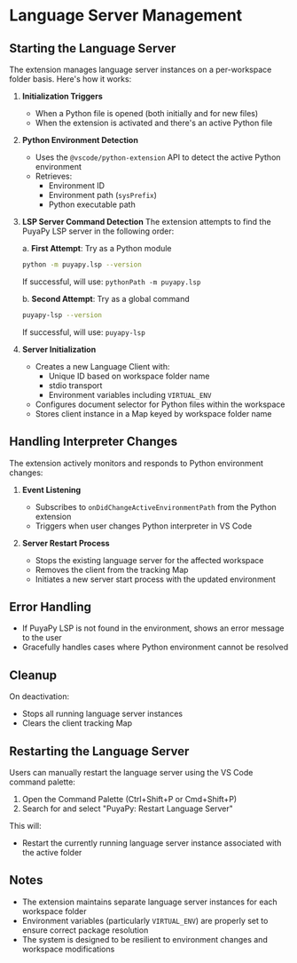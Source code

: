 # Language Server Management

## Starting the Language Server

The extension manages language server instances on a per-workspace folder basis. Here's how it works:

1. **Initialization Triggers**

   - When a Python file is opened (both initially and for new files)
   - When the extension is activated and there's an active Python file

2. **Python Environment Detection**

   - Uses the `@vscode/python-extension` API to detect the active Python environment
   - Retrieves:
     - Environment ID
     - Environment path (`sysPrefix`)
     - Python executable path

3. **LSP Server Command Detection**
   The extension attempts to find the PuyaPy LSP server in the following order:

   a. **First Attempt**: Try as a Python module

   ```bash
   python -m puyapy.lsp --version
   ```

   If successful, will use: `pythonPath -m puyapy.lsp`

   b. **Second Attempt**: Try as a global command

   ```bash
   puyapy-lsp --version
   ```

   If successful, will use: `puyapy-lsp`

4. **Server Initialization**
   - Creates a new Language Client with:
     - Unique ID based on workspace folder name
     - stdio transport
     - Environment variables including `VIRTUAL_ENV`
   - Configures document selector for Python files within the workspace
   - Stores client instance in a Map keyed by workspace folder name

## Handling Interpreter Changes

The extension actively monitors and responds to Python environment changes:

1. **Event Listening**

   - Subscribes to `onDidChangeActiveEnvironmentPath` from the Python extension
   - Triggers when user changes Python interpreter in VS Code

2. **Server Restart Process**
   - Stops the existing language server for the affected workspace
   - Removes the client from the tracking Map
   - Initiates a new server start process with the updated environment

## Error Handling

- If PuyaPy LSP is not found in the environment, shows an error message to the user
- Gracefully handles cases where Python environment cannot be resolved

## Cleanup

On deactivation:

- Stops all running language server instances
- Clears the client tracking Map

## Restarting the Language Server

Users can manually restart the language server using the VS Code command palette:

1. Open the Command Palette (Ctrl+Shift+P or Cmd+Shift+P)
2. Search for and select "PuyaPy: Restart Language Server"

This will:

- Restart the currently running language server instance associated with the active folder

## Notes

- The extension maintains separate language server instances for each workspace folder
- Environment variables (particularly `VIRTUAL_ENV`) are properly set to ensure correct package resolution
- The system is designed to be resilient to environment changes and workspace modifications
